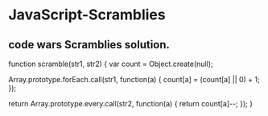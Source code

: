 # JavaScript-Scramblies
code wars Scramblies solution.
---------------------------------
function scramble(str1, str2) {
    var count = Object.create(null);

   Array.prototype.forEach.call(str1, function(a) {
        count[a] = (count[a] || 0) + 1;
    });

   return Array.prototype.every.call(str2, function(a) {
        return count[a]--;
    });
}

